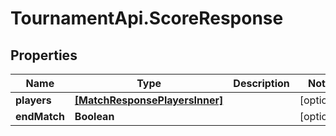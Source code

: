 # TournamentApi.ScoreResponse

## Properties

Name | Type | Description | Notes
------------ | ------------- | ------------- | -------------
**players** | [**[MatchResponsePlayersInner]**](MatchResponsePlayersInner.md) |  | [optional] 
**endMatch** | **Boolean** |  | [optional] 


